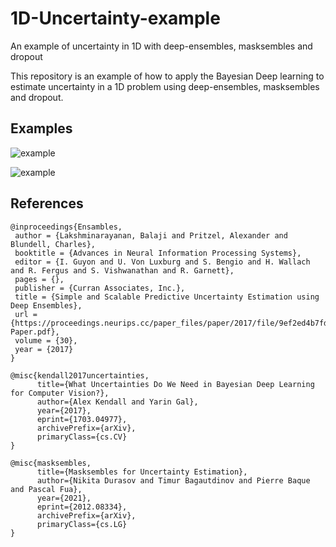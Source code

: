 # 1D-Uncertainty-example
An example of uncertainty in 1D with deep-ensembles, masksembles and dropout

This repository is an example of how to apply the Bayesian Deep learning to estimate uncertainty in a 1D problem using deep-ensembles, masksembles and dropout.

## Examples

![example](https://github.com/JafedM/1D-Uncertainty-example/tree/main/Images/Mask_epistemic.png)

![example](https://github.com/JafedM/1D-Uncertainty-example/tree/main/Images/Ensemble_aleatoric.png)

## References
```
@inproceedings{Ensambles,
 author = {Lakshminarayanan, Balaji and Pritzel, Alexander and Blundell, Charles},
 booktitle = {Advances in Neural Information Processing Systems},
 editor = {I. Guyon and U. Von Luxburg and S. Bengio and H. Wallach and R. Fergus and S. Vishwanathan and R. Garnett},
 pages = {},
 publisher = {Curran Associates, Inc.},
 title = {Simple and Scalable Predictive Uncertainty Estimation using Deep Ensembles},
 url = {https://proceedings.neurips.cc/paper_files/paper/2017/file/9ef2ed4b7fd2c810847ffa5fa85bce38-Paper.pdf},
 volume = {30},
 year = {2017}
}

@misc{kendall2017uncertainties,
      title={What Uncertainties Do We Need in Bayesian Deep Learning for Computer Vision?}, 
      author={Alex Kendall and Yarin Gal},
      year={2017},
      eprint={1703.04977},
      archivePrefix={arXiv},
      primaryClass={cs.CV}
}

@misc{masksembles,
      title={Masksembles for Uncertainty Estimation}, 
      author={Nikita Durasov and Timur Bagautdinov and Pierre Baque and Pascal Fua},
      year={2021},
      eprint={2012.08334},
      archivePrefix={arXiv},
      primaryClass={cs.LG}
}